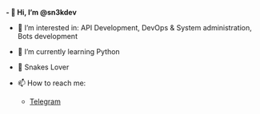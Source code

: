 **- 👋 Hi, I’m @sn3kdev**
- 👀 I’m interested in: API Development, DevOps & System administration, Bots development
- 🌱 I’m currently learning Python
- 🐍 Snakes Lover

- 📫 How to reach me:
    - [Telegram](https://t.me/odnako_zmeyka)

